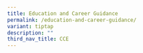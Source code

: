 ```yaml
---
title: Education and Career Guidance
permalink: /education-and-career-guidance/
variant: tiptap
description: ""
third_nav_title: CCE
---
```

